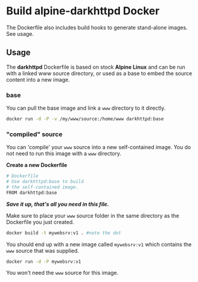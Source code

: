 # Build alpine-darkhttpd Docker

The Dockerfile also includes build hooks to generate stand-alone images. See usage.

## Usage

The __darkhttpd__ Dockerfile is based on stock __Alpine Linux__ and can be run with a linked www source directory, or used as a base to embed the source content into a new image.

### base

You can pull the base image and link a `www` directory to it directly.

```bash
docker run -d -P -v /my/www/source:/home/www darkhttpd:base
```

### "compiled" source

You can 'compile' your `www` source into a new self-contained image. You do not need to run this image with a `www` directory.

__Create a new Dockerfile__

```bash
# Dockerfile
# Use darkhttpd:base to build
# the self-contained image.
FROM darkhttpd:base
```

___Save it up, that's all you need in this file.___

Make sure to place your `www` source folder in the same directory as the Dockerfile you just created.

```bash
docker build -t mywebsrv:v1 . #note the dot
```

You should end up with a new image called `mywebsrv:v1` which contains the `www` source that was supplied.

```bash
docker run -d -P mywebsrv:v1
```

You won't need the `www` source for this image.
